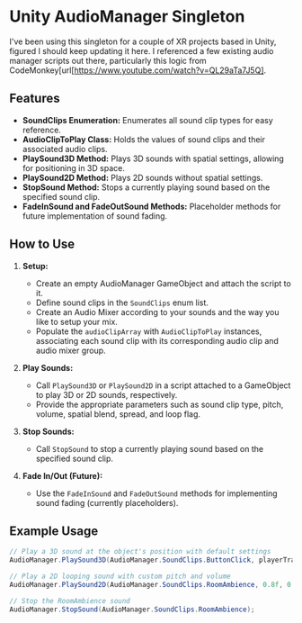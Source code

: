 # Unity AudioManager Singleton

I've been using this singleton for a couple of XR projects based in Unity, figured I should keep updating it here. I referenced a few existing audio manager scripts out there, particularly this logic from CodeMonkey[url[https://www.youtube.com/watch?v=QL29aTa7J5Q].
## Features

- **SoundClips Enumeration:** Enumerates all sound clip types for easy reference.
- **AudioClipToPlay Class:** Holds the values of sound clips and their associated audio clips.
- **PlaySound3D Method:** Plays 3D sounds with spatial settings, allowing for positioning in 3D space.
- **PlaySound2D Method:** Plays 2D sounds without spatial settings.
- **StopSound Method:** Stops a currently playing sound based on the specified sound clip.
- **FadeInSound and FadeOutSound Methods:** Placeholder methods for future implementation of sound fading.

## How to Use

1. **Setup:**
   - Create an empty AudioManager GameObject and attach the script to it.
   - Define sound clips in the `SoundClips` enum list.
   - Create an Audio Mixer according to your sounds and the way you like to setup your mix.
   - Populate the `audioClipArray` with `AudioClipToPlay` instances, associating each sound clip with its corresponding audio clip and audio mixer group.

2. **Play Sounds:**
   - Call `PlaySound3D` or `PlaySound2D` in a script attached to a GameObject to play 3D or 2D sounds, respectively.
   - Provide the appropriate parameters such as sound clip type, pitch, volume, spatial blend, spread, and loop flag.

3. **Stop Sounds:**
   - Call `StopSound` to stop a currently playing sound based on the specified sound clip.

4. **Fade In/Out (Future):**
   - Use the `FadeInSound` and `FadeOutSound` methods for implementing sound fading (currently placeholders).

## Example Usage

```csharp
// Play a 3D sound at the object's position with default settings
AudioManager.PlaySound3D(AudioManager.SoundClips.ButtonClick, playerTransform, 1f, 1f, 1f, 1f, false);

// Play a 2D looping sound with custom pitch and volume
AudioManager.PlaySound2D(AudioManager.SoundClips.RoomAmbience, 0.8f, 0.5f, true);

// Stop the RoomAmbience sound
AudioManager.StopSound(AudioManager.SoundClips.RoomAmbience);

```

